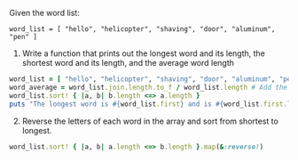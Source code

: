 Given the word list:

```
word_list = [ "hello", "helicopter", "shaving", "door", "aluminum", "pen" ]
```
1. Write a function that prints out the longest word and its length, the shortest word and its length, and the average word length

```ruby
word_list = [ "hello", "helicopter", "shaving", "door", "aluminum", "pen" ]
word_average = word_list.join.length.to_f / word_list.length # Add the total length / by # of items
word_list.sort! { |a, b| b.length <=> a.length }
puts "The longest word is #{word_list.first} and is #{word_list.first.length} letters long. The shortest is #{word_list.last} and is #{word_list.last.length} letters long. The average word length is #{word_average}!"
```
2. Reverse the letters of each word in the array and sort from shortest to longest.

```ruby
word_list.sort! { |a, b| a.length <=> b.length }.map(&:reverse!)
```
